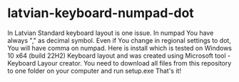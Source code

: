 # latvian-keyboard-numpad-dot

In Latvian Standard keyboard layout is one issue. In numpad You have always "," as decimal symbol. Even if You change in regional settings to dot, You will have comma on numpad.
Here is install which is tested on Windows 10 x64 (build 22H2)
Keyboard layout and was created using Microsoft tool - Keyboard Layour creator.
You need to download all files from this repository to one folder on your computer and run setup.exe
That's it!

